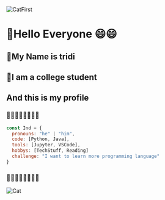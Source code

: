 ![CatFirst](https://media.giphy.com/media/UslGBU1GPKc0g/source.gif)

# :deciduous_tree:Hello Everyone :smile::smile:

## :fallen_leaf:My Name is tridi

## :palm_tree:I am a college student

## And this is my profile
### :blossom::blossom::blossom::blossom::blossom::blossom::blossom::blossom:


```javascript
const Ind = {
  pronouns: "he" | "him",
  code: [Python, Java],
  tools: [Jupyter, VSCode],
  hobbys: [TechStuff, Reading]
  challenge: "I want to learn more programming language"
}
```

### :blossom::blossom::blossom::blossom::blossom::blossom::blossom::blossom:


![Cat](https://media.giphy.com/media/VbnUQpnihPSIgIXuZv/giphy.gif)